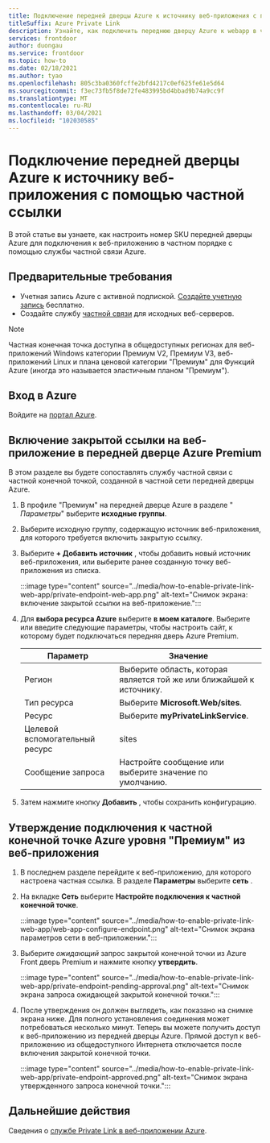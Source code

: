 ```yaml
---
title: Подключение передней дверцы Azure к источнику веб-приложения с помощью частной ссылки
titleSuffix: Azure Private Link
description: Узнайте, как подключить переднюю дверцу Azure к webapp в частном порядке.
services: frontdoor
author: duongau
ms.service: frontdoor
ms.topic: how-to
ms.date: 02/18/2021
ms.author: tyao
ms.openlocfilehash: 805c3ba0360fcffe2bfd4217c0ef625fe61e5d64
ms.sourcegitcommit: f3ec73fb5f8de72fe483995bd4bbad9b74a9cc9f
ms.translationtype: MT
ms.contentlocale: ru-RU
ms.lasthandoff: 03/04/2021
ms.locfileid: "102030585"
---
```

# <a name="connect-azure-front-door-premium-to-a-web-app-origin-with-private-link"></a>Подключение передней дверцы Azure к источнику веб-приложения с помощью частной ссылки

В этой статье вы узнаете, как настроить номер SKU передней дверцы Azure для подключения к веб-приложению в частном порядке с помощью службы частной связи Azure.

## <a name="prerequisites"></a>Предварительные требования

* Учетная запись Azure с активной подпиской. [Создайте учетную запись](https://azure.microsoft.com/free/?WT.mc_id=A261C142F) бесплатно.
* Создайте службу [частной связи](../../private-link/create-private-link-service-portal.md) для исходных веб-серверов.

> [!Note]
> Частная конечная точка доступна в общедоступных регионах для веб-приложений Windows категории Премиум V2, Премиум V3, веб-приложений Linux и плана ценовой категории "Премиум" для Функций Azure (иногда это называется эластичным планом "Премиум").

## <a name="sign-in-to-azure"></a>Вход в Azure

Войдите на [портал Azure](https://portal.azure.com).

## <a name="enable-private-link-to-a-web-app-in-azure-front-door-premium"></a>Включение закрытой ссылки на веб-приложение в передней дверце Azure Premium
 
В этом разделе вы будете сопоставлять службу частной связи с частной конечной точкой, созданной в частной сети передней дверцы Azure. 

1. В профиле "Премиум" на передней дверце Azure в разделе " *Параметры*" выберите **исходные группы**.

1. Выберите исходную группу, содержащую источник веб-приложения, для которого требуется включить закрытую ссылку.

1. Выберите **+ Добавить источник** , чтобы добавить новый источник веб-приложения, или выберите ранее созданную точку веб-приложения из списка.

    :::image type="content" source="../media/how-to-enable-private-link-web-app/private-endpoint-web-app.png" alt-text="Снимок экрана: включение закрытой ссылки на веб-приложение.":::

1. Для **выбора ресурса Azure** выберите **в моем каталоге**. Выберите или введите следующие параметры, чтобы настроить сайт, к которому будет подключаться передняя дверь Azure Premium.

    | Параметр | Значение |
    | ------- | ----- |
    | Регион | Выберите область, которая является той же или ближайшей к источнику. |
    | Тип ресурса | Выберите **Microsoft.Web/sites**. |
    | Ресурс | Выберите **myPrivateLinkService**. |
    | Целевой вспомогательный ресурс | sites |
    | Сообщение запроса | Настройте сообщение или выберите значение по умолчанию. |

1. Затем нажмите кнопку **Добавить** , чтобы сохранить конфигурацию.

## <a name="approve-azure-front-door-premium-private-endpoint-connection-from-web-app"></a>Утверждение подключения к частной конечной точке Azure уровня "Премиум" из веб-приложения

1. В последнем разделе перейдите к веб-приложению, для которого настроена частная ссылка. В разделе **Параметры** выберите **сеть** .

1. На вкладке **Сеть** выберите **Настройте подключения к частной конечной точке**.

    :::image type="content" source="../media/how-to-enable-private-link-web-app/web-app-configure-endpoint.png" alt-text="Снимок экрана параметров сети в веб-приложении.":::

1. Выберите *ожидающий* запрос закрытой конечной точки из Azure Front дверь Premium и нажмите кнопку **утвердить**.

    :::image type="content" source="../media/how-to-enable-private-link-web-app/private-endpoint-pending-approval.png" alt-text="Снимок экрана запроса ожидающей закрытой конечной точки.":::

1. После утверждения он должен выглядеть, как показано на снимке экрана ниже. Для полного установления соединения может потребоваться несколько минут. Теперь вы можете получить доступ к веб-приложению из передней дверцы Azure. Прямой доступ к веб-приложению из общедоступного Интернета отключается после включения закрытой конечной точки.

    :::image type="content" source="../media/how-to-enable-private-link-web-app/private-endpoint-approved.png" alt-text="Снимок экрана утвержденного запроса конечной точки.":::

## <a name="next-steps"></a>Дальнейшие действия

Сведения о [службе Private Link в веб-приложении Azure](../../app-service/networking/private-endpoint.md).
